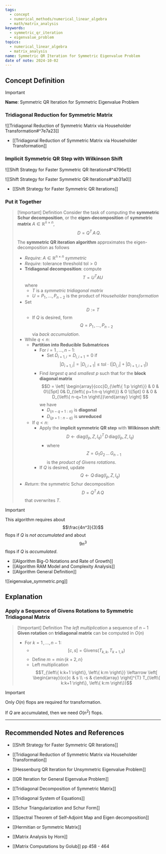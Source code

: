 ```yaml
---
tags:
  - concept
  - numerical_methods/numerical_linear_algebra
  - math/matrix_analysis
keywords:
  - symmetric_qr_iteration
  - eigenvalue_problem
topics:
  - numerical_linear_algebra
  - matrix_analysis
name: Symmetric QR Iteration for Symmetric Eigenvalue Problem
date of note: 2024-10-02
---
```


## Concept Definition

>[!important]
>**Name**: Symmetric QR Iteration for Symmetric Eigenvalue Problem

### Tridiagonal Reduction for Symmetric Matrix

![[Tridiagonal Reduction of Symmetric Matrix via Householder Transformation#^7e7a23]]

- [[Tridiagonal Reduction of Symmetric Matrix via Householder Transformation]]

### Implicit Symmetric QR Step with Wilkinson Shift

![[Shift Strategy for Faster Symmetric QR Iterations#^4796e1]]

![[Shift Strategy for Faster Symmetric QR Iterations#^ab31a0]]

- [[Shift Strategy for Faster Symmetric QR Iterations]]

### Put it Together

>[!important] Definition
>Consider the task of computing the **symmetric Schur decomposition**, or the **eigen-decomposition** of **symmetric matrix** $A\in \mathbb{R}^{n\times n}$, $$D = Q^{T}\,A\,Q.$$
>
>The **symmetric QR iteration algorithm** approximates the eigen-decomposition as follows
>- *Require*: $A\in \mathbb{R}^{n\times n}$ *symmetric*
>- *Require*: tolerance threshold $\text{tol} >0$
>- **Tridiagonal decomposition**: compute $$T = U^{T}AU$$ where
>	- $T$ is a *symmetric tridiagonal matrix*
>	- $U = P_{1}\,{,}\ldots{,}\,P_{n-2}$ is the product of *Householder transformation* 
>- Set $$D := T$$
>	- If $Q$ is desired, form $$Q = P_{1}\,{,}\ldots{,}\,P_{n-2}$$ via *back accumulation*.
>- While $q < n$:
>	- **Partition into Reducible Submatrices**
>		- For $i=1\,{,}\ldots{,}\,n-1$:
>			- Set $D_{i+1,i} = D_{i,i+1} =0$ if $$|D_{i+1,i}| = |D_{i,i+1}| \le \text{tol}\cdot \left( |D_{i,i}| + |D_{i+1,i+1}|  \right)$$
>		- Find *largest* $q$ and *smallest* $p$ such that for the **block diagonal matrix** $$D = \left[ \begin{array}{ccc}D_{\left\{ 1:p \right\}} & 0 & 0\\[5pt] 0& D_{\left\{ p+1:n-q \right\}} & 0 \\[5pt] 0 & 0 & D_{\left\{ n-q+1:n \right\}}\end{array} \right] $$ we have
>			- $D_{\left\{ n-q+1:n \right\}}$ is **diagonal**
>			-  $D_{\left\{ p+1:n-q \right\}}$ is **unreduced**
>	- If $q < n$:
>		- Apply the **implicit symmetric QR step** with **Wilkinson shift**: $$D \leftarrow \text{diag}(I_{p}, Z, I_{q})^{T}\,D\,\text{diag}(I_{p}, Z, I_{q})$$
>			- where $$Z = G_{1}G_{2}\,{}\ldots{}\,G_{n-1}$$ is the *product of Givens rotations*.
>		- If $Q$ is desired, update $$Q \leftarrow Q\,\text{diag}(I_{p}, Z, I_{q})$$
>- *Return*: the symmetric Schur decomposition $$D = Q^{T}\,A\,Q$$ that overwrites $T$. 

>[!important]
>This algorithm requires about $$\frac{4n^3}{3}$$ flops if $Q$ is *not accumulated* and about $$9n^3$$ flops if $Q$ is *accumulated*.

- [[Algorithm Big-O Notations and Rate of Growth]]
- [[Algorithm RAM Model and Complexity Analysis]]
- [[Algorithm General Definition]]

![[eigenvalue_symmetric.png]]


## Explanation

### Apply a Sequence of Givens Rotations to Symmetric Tridiagonal Matrix

>[!important] Definition
>The *left multiplication* a sequence of $n-1$  **Given rotation** on **tridiagonal matrix** can be computed in $O(n)$
>- For $k=1\,{,}\ldots{,}\,n-1$:
>	- $$[c,s] = \text{Givens}(T_{k,k}, T_{k+1,k})$$
>	- Define $m = \min\left\{ k+2,n \right\}$
>	- Left multiplication $$T_{\left\{ k:k+1 \right\}, \left\{ k:m \right\}} \leftarrow \left[ \begin{array}{cc}c & s \\ -s & c\end{array} \right]^{T}  T_{\left\{ k:k+1 \right\}, \left\{ k:m \right\}}$$

>[!important]
>Only $O(n)$ flops are required for transformation. 
>
>If $Q$ are accumulated, then we need $O(n^2)$ flops.






-----------
##  Recommended Notes and References


- [[Shift Strategy for Faster Symmetric QR Iterations]]
- [[Tridiagonal Reduction of Symmetric Matrix via Householder Transformation]]

- [[Hessenburg QR Iteration for Unsymmetric Eigenvalue Problem]]
- [[QR Iteration for General Eigenvalue Problem]]

- [[Tridiagonal Decomposition of Symmetric Matrix]]
- [[Tridiagonal System of Equations]]
- [[Schur Triangularization and Schur Form]]

- [[Spectral Theorem of Self-Adjoint Map and Eigen decomposition]]
- [[Hermitian or Symmetric Matrix]]


- [[Matrix Analysis by Horn]]
- [[Matrix Computations by Golub]] pp 458 - 464